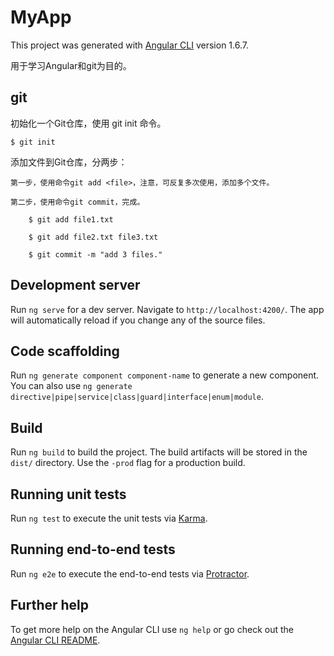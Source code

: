 # MyApp

This project was generated with [Angular CLI](https://github.com/angular/angular-cli) version 1.6.7.

用于学习Angular和git为目的。

## git

初始化一个Git仓库，使用 git init 命令。

    $ git init

添加文件到Git仓库，分两步：

    第一步，使用命令git add <file>，注意，可反复多次使用，添加多个文件。

    第二步，使用命令git commit，完成。

        $ git add file1.txt

        $ git add file2.txt file3.txt

        $ git commit -m "add 3 files."
        

## Development server

Run `ng serve` for a dev server. Navigate to `http://localhost:4200/`. The app will automatically reload if you change any of the source files.

## Code scaffolding

Run `ng generate component component-name` to generate a new component. You can also use `ng generate directive|pipe|service|class|guard|interface|enum|module`.

## Build

Run `ng build` to build the project. The build artifacts will be stored in the `dist/` directory. Use the `-prod` flag for a production build.

## Running unit tests

Run `ng test` to execute the unit tests via [Karma](https://karma-runner.github.io).

## Running end-to-end tests

Run `ng e2e` to execute the end-to-end tests via [Protractor](http://www.protractortest.org/).

## Further help

To get more help on the Angular CLI use `ng help` or go check out the [Angular CLI README](https://github.com/angular/angular-cli/blob/master/README.md).
